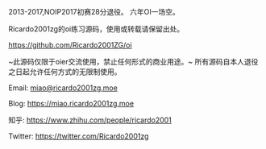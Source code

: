 2013-2017,NOIP2017初赛28分退役。
六年OI一场空。

Ricardo2001zg的oi练习源码，使用或转载请保留出处。

https://github.com/Ricardo2001ZG/oi

~此源码仅限于oier交流使用，禁止任何形式的商业用途。~
所有源码自本人退役之日起允许任何方式的无限制使用。

Email:
miao@ricardo2001zg.moe

Blog:
https://miao.ricardo2001zg.moe

知乎:
https://www.zhihu.com/people/ricardo2001

Twitter:
https://twitter.com/Ricardo2001zg